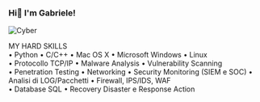 ### Hi👋 I'm Gabriele!
![Cyber](https://user-images.githubusercontent.com/116716975/220971309-ea719c02-5c63-463b-ac7a-a5977c706e0d.png)

MY HARD SKILLS      
•	Python •	C/C++       •	Mac OS X •	Microsoft Windows •	Linux   
•	Protocollo TCP/IP     •	Malware Analysis  • Vulnerability Scanning    
•	Penetration Testing   •	Networking   • Security Monitoring (SIEM e SOC) •	Analisi di LOG/Pacchetti •	Firewall, IPS/IDS, WAF    
•	Database SQL          • Recovery Disaster e Response Action   
